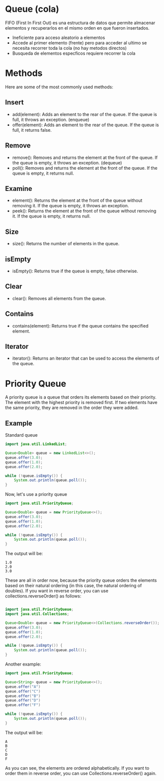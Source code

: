 # Queue (cola)
FIFO (First In First Out) es una estructura de datos que permite almacenar elementos y recuperarlos en el mismo orden en que fueron insertados.


- Ineficiente para acceso aleatorio a elementos
- Accede al primer elemento (frente) pero para acceder al ultimo se necesita recorrer toda la cola (no hay metodos directos)
- Busqueda de elementos especficos requiere recorrer la cola


# Methods 
Here are some of the most commonly used methods:
## Insert
- add(element): Adds an element to the rear of the queue. If the queue is full, it throws an exception. (enqueue)
- offer(element): Adds an element to the rear of the queue. If the queue is full, it returns false.
## Remove
- remove(): Removes and returns the element at the front of the queue. If the queue is empty, it throws an exception. (dequeue)
- poll(): Removes and returns the element at the front of the queue. If the queue is empty, it returns null.

## Examine
- element(): Returns the element at the front of the queue without removing it. If the queue is empty, it throws an exception.
- peek(): Returns the element at the front of the queue without removing it. If the queue is empty, it returns null.

## Size
- size(): Returns the number of elements in the queue.

## isEmpty
- isEmpty(): Returns true if the queue is empty, false otherwise.

## Clear
- clear(): Removes all elements from the queue.

## Contains
- contains(element): Returns true if the queue contains the specified element.

## Iterator
- iterator(): Returns an iterator that can be used to access the elements of the queue.

# Priority Queue
A priority queue is a queue that orders its elements based on their priority. The element with the highest priority is removed first. If two elements have the same priority, they are removed in the order they were added.

## Example
Standard queue
```java
import java.util.LinkedList;

Queue<Double> queue = new LinkedList<>();
queue.offer(3.0);
queue.offer(1.0);
queue.offer(2.0);

while (!queue.isEmpty()) {
    System.out.println(queue.poll());
}
```

Now, let's use a priority queue

```java
import java.util.PriorityQueue;

Queue<Double> queue = new PriorityQueue<>();
queue.offer(3.0);
queue.offer(1.0);
queue.offer(2.0);

while (!queue.isEmpty()) {
    System.out.println(queue.poll());
}
```

The output will be:
```
1.0
2.0
3.0
```

These are all in order now, because the priority queue orders the elements based on their natural ordering (in this case, the natural ordering of doubles).
If you want in reverse order, you can use collections.reverseOrder() as follows:

```java

import java.util.PriorityQueue;
import java.util.Collections;

Queue<Double> queue = new PriorityQueue<>(Collections.reverseOrder());
queue.offer(3.0);
queue.offer(1.0);
queue.offer(2.0);

while (!queue.isEmpty()) {
    System.out.println(queue.poll());
}
```

Another example:
```java
import java.util.PriorityQueue;

Queue<String> queue = new PriorityQueue<>();
queue.offer("A")
queue.offer("C")
queue.offer("B")
queue.offer("D")
queue.offer("F")

while (!queue.isEmpty()) {
    System.out.println(queue.poll());
}
```

The output will be:
```
A
B
C
D
F
```

As you can see, the elements are ordered alphabetically. If you want to order them in reverse order, you can use Collections.reverseOrder() again.


